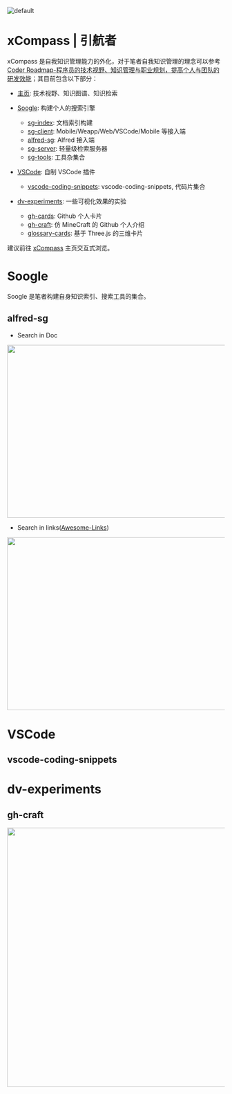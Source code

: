 ![default](https://user-images.githubusercontent.com/5803001/40462361-257cfd48-5f42-11e8-899a-d0077c37d931.png)

# xCompass | 引航者

xCompass 是自我知识管理能力的外化，对于笔者自我知识管理的理念可以参考 [Coder Roadmap-程序员的技术视野、知识管理与职业规划，提高个人与团队的研发效能](https://github.com/wxyyxc1992/Coder-Roadmap)；其目前包含以下部分：

- [主页](./homepage): 技术视野、知识图谱、知识检索

- [Soogle](./soogle): 构建个人的搜索引擎

  - [sg-index](./soogle/sg-index): 文档索引构建
  - [sg-client](./soogle/sg-client): Mobile/Weapp/Web/VSCode/Mobile 等接入端
  - [alfred-sg](./soogle/alfred-sg): Alfred 接入端
  - [sg-server](./soogle/sg-server): 轻量级检索服务器
  - [sg-tools](./soogle/sg-tools): 工具杂集合

- [VSCode](./vscode): 自制 VSCode 插件

  - [vscode-coding-snippets](./vscode/vscode-coding-snippets): vscode-coding-snippets, 代码片集合

- [dv-experiments](./dv-experiments): 一些可视化效果的实验

  - [gh-cards](./dv-experiments/gh-cards): Github 个人卡片
  - [gh-craft](./dv-experiments/gh-craft): 仿 MineCraft 的 Github 个人介绍
  - [glossary-cards](./dv-experiments/gh-cards): 基于 Three.js 的三维卡片

建议前往 [xCompass](http://wxyyxc1992.github.io/) 主页交互式浏览。

# Soogle

Soogle 是笔者构建自身知识索引、搜索工具的集合。

## alfred-sg

- Search in Doc

<img src="https://user-images.githubusercontent.com/5803001/50546216-fd70d480-0c5e-11e9-9b6b-cceaf7860c58.png" width="600px" height="400px" />

- Search in links([Awesome-Links](https://github.com/wxyyxc1992/Awesome-Links))

<img src="https://user-images.githubusercontent.com/5803001/50546165-352b4c80-0c5e-11e9-9f16-fb2a115a3506.png" width="600px" height="400px" />

# VSCode

## vscode-coding-snippets

# dv-experiments

## gh-craft

<img src="https://user-images.githubusercontent.com/5803001/50447770-65ba7000-0958-11e9-99fb-55c02b90eae8.png" width="800px" height="600px" />
